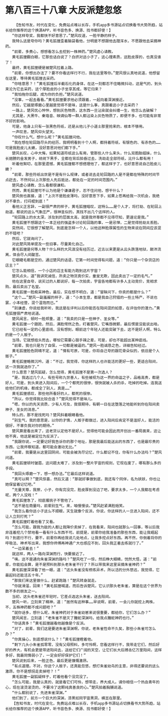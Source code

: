 # 第八百三十八章 大反派楚忽悠
        【告知书友，时代在变化，免费站点难以长存，手机app多书源站点切换看书大势所趋，站长给你推荐的这个换源APP，听书音色多、换源、找书都好使！】
       “你这样夸奖，我都快不好意思了。”楚风叹道，一脸平静的样子。
       我特么这是夸你吗？黄毛狐狸歪着脑袋看他，分明是不想跟他去蹚浑水，不愿跟他去采摘神药。
       “前辈，多费心，想想看怎么去挖到一株神药。”楚风虚心请教。
       黄毛狐狸翻白眼，它那些话白说了？白挤对这小子了，这心理素质，这脸皮厚的，也真没谁了！
       最终，黄毛狐狸硬是被楚风拉着上路。
       “前辈，你想出办法了？要不你看这样行不行，我在这里等你。”楚风很认真地说道，他想留在这里，等待黄毛狐狸去采药。
       “你啥意思？！”黄毛狐狸后半截石化的身体，在这一刻都忍不住略微抖动，这是气的，到头来沦为它去采药，这个厚脸皮的小子坐享其成，等它归来？
       “我怕拖你后腿，成为你的负担。”楚风说道。
       “没事，一起去看看。”黄毛狐狸要求他必须跟着，一起向着深渊接近。
       然后，它越是琢磨心里越是觉得不是味，这是什么事，真跟着这小子去采药？
       一路上，楚风忧心忡忡，想到灰色物质，这东西一旦沾染就会纠缠一生，他怎么去破解？
       尤其是，大黑牛、秦珞音、映谪仙等一群人都沾染上灰色物质了，即便不多，也可能有非常不好的影响。
       可是，他身上只有一张黑色符纸，还是从他儿子小道士那里抢来的，根本不够用。
       一声叹息，楚风仰头望天。
       “你叹什么气，想什么呢？”黄毛狐狸问他。
       “我在想在轮回路尽头的经历，我明明看到十个人啊，都持着符纸，有银色的、有赤色的……可是我脸皮儿太嫩，没好意思对他们都下手。”
       楚风长叹，心中大悔，如果知道符纸这么有用，管那些人什么来头，什么双胞胎姐妹，什么长翅膀的金发男子，统统下黑手，全都在背后拍昏过去，洗劫走全部符纸，比什么都有用！
       听着他絮叨，在那里遗憾，黄毛狐狸都不想搭理他了，都这样子了，也好意思说自己脸皮儿嫩？
       “前辈，那些符纸出世是不是有什么规律，或者说去走轮回路的人是不是都在特殊的时间节点赶去，不然何以上次那些人先后抵达，都处在一定的时间范围内。”
       楚风虚心请教，怎么看都很谦和。
       然而，黄毛狐狸可不认为他是个谦谦君子，忍不住问他，想干什么？
       楚风倒也直接，道：“上次不是脸皮薄吗，没好意思下手，如果上苍再给我一次机会，我绝对不辜负，打闷棍到底！”
       看他义正言辞，一副很严肃的样子，黄毛狐狸暗叹，这特么……是个人才，将打劫、在轮回上劫道，都说的这么气象庄严，很神圣似的，真找不出几个这样的人。
       “轮回路上的水太深，涉及到的层面太高，就是我师尊都不见得尽知，更遑论是我。”
       黄毛狐狸不想跟这个一本正经的强盗多讨论轮回路的事，一是忌惮，二是觉得抢劫太丢脸。
       突然间，它很想了解楚风，到底是怎样一个人，以他这种脸厚属性的生物来说在阴间应该混的不错吧？
       然后，它就询问了。
       对此楚风简单提及一些旧事，尽量美化自己。
       黄毛狐狸是何等人物？什么样的大风浪没有经历过，近古以来更是从云头跌落地狱，颠沛流离，体会尽人间酸苦。
       它眼睫毛都是空的，通过楚风的话语，它第一时间觉得有问题，道：“你只是一个杂货店的店主？”
       它怎么能相信，一个小店的店主有能力跑到这片宇宙？
       楚风点头，道“我讲究诚信，所卖之物货真价实，童叟无欺，因此卖出了一定的名气。”
       他在这里自夸，说买过的人都说好，每一次拍卖，宇宙各地都有许多人主动竞价，竞相求购，最后卖出了名堂。
       黄毛狐狸一脸痴呆神色，最后，实在想不明白，道：“冒昧问下，你卖的都是什么？”
       “这个……”楚风一副羞赧的样子，道：“小本生意，都是我自己狩猎的一些土特产，不说也罢，小本经营，混个温饱而已。”
       “别谦虚，你说给我听听，我这是在评判以后你能否在阳间混的如意，在评估你的潜力。”黄毛狐狸很严肃地说道。
       楚风闻言，顿时一脸郑重，道：“我卖的只是一些神子、圣女等。”
       黄毛狐狸一个踉跄，然后，满脸愕然之色，盯着楚风，它嘴唇微颤，最后愣是没能说出啥。
       它已经有一定的心里底线，没有想到，眼前这个年轻人还能突破下去，这不是好人啊，特么的是一个人贩子。
       当场，它就想扭头而去，哪怕它需要心狠手辣之辈，可是，却也不能超出某种底线。
       “前辈，我也只是为了自保，一切都是被逼的。”楚风一脸诚恳之色，详细告知经过。
       黄毛狐狸脸色阴晴不定，道：“情有可原，可是，你将自己夸的跟花骨朵似的，依旧是个人贩子。”
       黄毛狐狸略微沉吟，道：“不过，我觉得，你这样的人也许能活的更好一些，更适合阳间，这一次我就选你了。”
       什么意思？楚风狐疑，怎么觉得，黄毛狐狸不是第一次选人？
       “是，我选过几个人，有些号称九世善人，有些被视为这一界的命运之子，品格高贵，都是好人，可是，到头来进入阳间后，一个个都死的很惨，很快就被人杀的杀，吃掉的吃掉。连我送给他们的机缘，都成全了别人，真是……”
       黄毛狐狸感叹，那些他所看好的人，都死的很惨。
       “所以，你觉得我比较合适？”楚风觉得不是味儿。
       “嗯，你以的先天资质，少有人可及，我很期待，有朝一日在这堕落之地能听到你在阳间卖神子、圣女的消息。”
       特么的，那不是找死吗？楚风斜着眼睛看他。
       “别生气，我的意思是，以你的才情，人贩子都做过，进入阳间后肯定不是滥好人，能活的很好，不辜负我对你的期待。”
       楚风算是看出来了，这老货认定他不是好人，觉得他可能会因此而开创出一番局面来，这让他不爽，他这是被定位为反派了。
       “我跟你说，一定要记好我告诉你的那个地址，那是我最后能送出的东西了，也是最珍贵的东西，让我师尊知道，都可能会激动无比。”
       “前辈，我要是从这里回阴间，可能会被洗尽记忆，什么都记不住，你有什么办法吗？”楚风问道。
       黄毛狐狸顿时皱眉，这问题太难了，涉及到一整片宇宙的规则，它现在废了，哪有那么多的手段。
       “我回头琢磨一下，想一想办法。”它最后这样说道。
       “真可以啊？”楚风惊喜，然后又道：“那就好事做到底，我还有个同伴，名为妖妖，你也让她保留着记忆吧。”
       “无量天尊，我擦，小子，你有完没完，脸皮厚到没边了吧，要求太多，一个人我都在考虑呢，两个人没戏！”
       黄毛狐狸急了，彻底撂挑子不管他了。
       “这不是在商量吗，前辈别生气，来，咱慢慢谈。”楚风赶紧满脸赔笑。
       “我怎么看你这小子这么不顺眼，天生就像个反派，你说，你这样的人一旦进入阳间，还不让人立刻打死？”
       黄毛狐狸盯着他看了又看。
       “怎么可能，跟我为敌的人都让我降价卖掉了，在我看来，阳间也就那么一回事，等以后我非连着挖几个禁地看一看有什么东西不可。前提是，前辈你给我准备的那些东西，能让我崛起吗？到底行不行，要不，前辈你再给我说几处地点，让我多挖点好东西。再不然，你倒着将你的呼吸法、神术写出来，我想你师傅再神通广大也感应不到，回头我正着去练就行了。”
       “一边呆着去！”
       就这样，两人一路向深渊而行，快要接近了。
       “咦，这不是通向朱雀深渊的路吗？”楚风吃了一惊，然后睁大眼睛，恍然大悟，道：“前辈，你能掐会算，是不是预料到那头老朱雀不行了？所以带我来这里采摘朱雀神药？”
       黄毛狐狸深深看了他一眼，道：“这头朱雀没有修炼异术，所以活的分外悠远，我觉得，它最起码还能活五十年。”
       “那我们来这里做什么，赶紧跑路！”楚风转身就走。
       “你就滑溜，回来！”黄毛狐狸喊道，而后告诉楚风，它认识那头老朱雀，算是在这个世界为数不多的朋友之一。
       当初，这头老朱雀还年轻时，它差点选这头朱雀，送去阳间。
       楚风一听，立刻来了精神，道：“居然有这种事……早说啊，前辈，一会儿你就挖上两株，不，五株神药都不成问题吧？”
       “就你话多，想什么呢，朱雀神药对于朱雀幼崽来说很重要，都给你，它们怎么办？”
       楚风闻言，立刻道：“老朱雀不是灭了螣蛇深渊吗，给我点螣蛇神药也行。”
       “你话真多！”黄毛狐狸越看他越像是个反派。
       “对了，前辈，我们这是要进朱雀深渊啊，你说，老朱雀性命不久矣，那些小朱雀可怎么办？”
       “你真操心，到底想说什么？！”黄毛狐狸瞪着他。
       “剩下几头小朱雀孤零零，没有父母照料，多可怜啊，您看这样行不，我带走它们，然后好好的养大，有机会更是带进阳间去，送给它们广阔的天空，让它们长大后搏击亿万里阳间，这样多好，我最同情弱小了，一定会好好保护它们！”
       楚风说到后来，一脸正色，最后更是慷慨激昂。
       “有点道理。不对，你这个人贩子，还真能忽悠，想打朱雀幼鸟的主意，非得还要说的这么激昂，你不是想拐走卖掉吧？！”
       黄毛狐狸一副狐疑样子，盯着他看个没完没了。
       “怎么可能，我是认真的，就是看它们可怜，想带走，养大成人。请你相信一个热血青年的心，现在滚烫滚烫的，不要冷了这颗纯真善良的心。”楚风拍着胸脯说道。
       “什么都别说了，先进朱雀深渊。”
       他们到了，前方一个巨大的深渊，漆黑如同宇宙黑洞，横亘在那里。
       【告知书友，时代在变化，免费站点难以长存，手机app多书源站点切换看书大势所趋，站长给你推荐的这个换源APP，听书音色多、换源、找书都好使！】